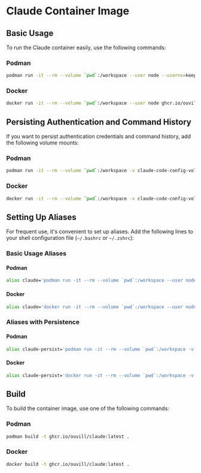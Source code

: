 # Claude Container Image

## Basic Usage

To run the Claude container easily, use the following commands:

### Podman
```bash
podman run -it --rm --volume `pwd`:/workspace --user node --userns=keep-id ghcr.io/ouvill/claude claude
```

### Docker
```bash
docker run -it --rm --volume `pwd`:/workspace --user node ghcr.io/ouvill/claude claude
```

## Persisting Authentication and Command History

If you want to persist authentication credentials and command history, add the following volume mounts:

### Podman
```bash
podman run -it --rm --volume `pwd`:/workspace -v claude-code-config-volume:/home/node/.claude -v claude-code-bashhistory-volume:/commandhistory --user node --userns=keep-id ghcr.io/ouvill/claude claude
```

### Docker
```bash
docker run -it --rm --volume `pwd`:/workspace -v claude-code-config-volume:/home/node/.claude -v claude-code-bashhistory-volume:/commandhistory --user node ghcr.io/ouvill/claude claude
```

## Setting Up Aliases

For frequent use, it's convenient to set up aliases. Add the following lines to your shell configuration file (`~/.bashrc` or `~/.zshrc`):

### Basic Usage Aliases

#### Podman
```bash
alias claude='podman run -it --rm --volume `pwd`:/workspace --user node --userns=keep-id ghcr.io/ouvill/claude claude'
```

#### Docker
```bash
alias claude='docker run -it --rm --volume `pwd`:/workspace --user node ghcr.io/ouvill/claude claude'
```

### Aliases with Persistence

#### Podman
```bash
alias claude-persist='podman run -it --rm --volume `pwd`:/workspace -v claude-code-config-volume:/home/node/.claude -v claude-code-bashhistory-volume:/commandhistory --user node --userns=keep-id ghcr.io/ouvill/claude claude'
```

#### Docker
```bash
alias claude-persist='docker run -it --rm --volume `pwd`:/workspace -v claude-code-config-volume:/home/node/.claude -v claude-code-bashhistory-volume:/commandhistory --user node ghcr.io/ouvill/claude claude'
```

## Build

To build the container image, use one of the following commands:

### Podman
```bash
podman build -t ghcr.io/ouvill/claude:latest .
```

### Docker
```bash
docker build -t ghcr.io/ouvill/claude:latest .
```

